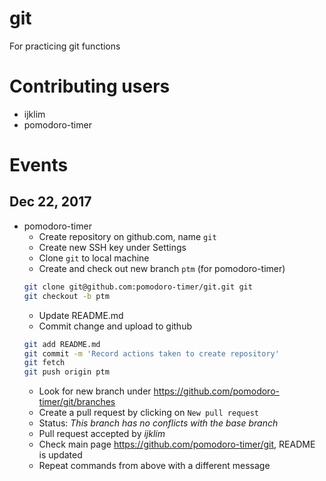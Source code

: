 # git
For practicing git functions

# Contributing users
* ijklim
* pomodoro-timer

# Events

## Dec 22, 2017
* pomodoro-timer
  * Create repository on github.com, name `git`
  * Create new SSH key under Settings
  * Clone `git` to local machine
  * Create and check out new branch `ptm` (for pomodoro-timer)
  ```bash
  git clone git@github.com:pomodoro-timer/git.git git
  git checkout -b ptm
  ```
  * Update README.md
  * Commit change and upload to github
  ```bash
  git add README.md
  git commit -m 'Record actions taken to create repository'
  git fetch
  git push origin ptm
  ```
  * Look for new branch under https://github.com/pomodoro-timer/git/branches
  * Create a pull request by clicking on `New pull request`
  * Status: *This branch has no conflicts with the base branch*
  * Pull request accepted by *ijklim*
  * Check main page https://github.com/pomodoro-timer/git, README is updated
  * Repeat commands from above with a different message
